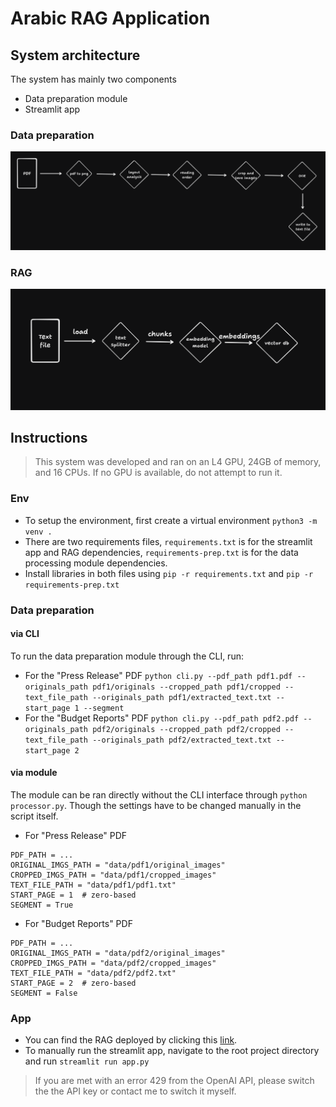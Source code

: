 # Arabic RAG Application

## System architecture
The system has mainly two components
- Data preparation module
- Streamlit app

### Data preparation
![](resources/data-prep.png)
### RAG
![](resources/rag.png)

## Instructions
> This system was developed and ran on an L4 GPU, 24GB of memory, and 16 CPUs. If no GPU is available, do not attempt to run it.

### Env
- To setup the environment, first create a virtual environment `python3 -m venv .`
- There are two requirements files, `requirements.txt` is for the streamlit app and RAG dependencies, `requirements-prep.txt` is for the data processing module dependencies.
- Install libraries in both files using `pip -r requirements.txt` and `pip -r requirements-prep.txt`

### Data preparation
#### via CLI
To run the data preparation module through the CLI, run:
- For the "Press Release" PDF `python cli.py --pdf_path pdf1.pdf --originals_path pdf1/originals --cropped_path pdf1/cropped --text_file_path --originals_path pdf1/extracted_text.txt --start_page 1 --segment`
- For the "Budget Reports" PDF `python cli.py --pdf_path pdf2.pdf --originals_path pdf2/originals --cropped_path pdf2/cropped --text_file_path --originals_path pdf2/extracted_text.txt --start_page 2`

#### via module
The module can be ran directly without the CLI interface through `python processor.py`. Though the settings have to be changed manually in the script itself.
- For "Press Release" PDF
```
PDF_PATH = ...
ORIGINAL_IMGS_PATH = "data/pdf1/original_images"
CROPPED_IMGS_PATH = "data/pdf1/cropped_images"
TEXT_FILE_PATH = "data/pdf1/pdf1.txt"
START_PAGE = 1  # zero-based
SEGMENT = True
```
- For "Budget Reports" PDF
```
PDF_PATH = ...
ORIGINAL_IMGS_PATH = "data/pdf2/original_images"
CROPPED_IMGS_PATH = "data/pdf2/cropped_images"
TEXT_FILE_PATH = "data/pdf2/pdf2.txt"
START_PAGE = 2  # zero-based
SEGMENT = False
```

### App
- You can find the RAG deployed by clicking this [link](https://monta-rag.streamlit.app/).
- To manually run the streamlit app, navigate to the root project directory and run `streamlit run app.py`
> If you are met with an error 429 from the OpenAI API, please switch the the API key or contact me to switch it myself.